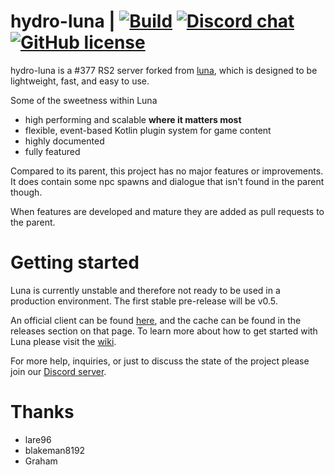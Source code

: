 # hydro-luna | [![Build](https://github.com/luna-rs/luna/actions/workflows/gradle.yml/badge.svg?branch=master)](https://github.com/luna-rs/luna/actions/workflows/gradle.yml) [![Discord chat](https://img.shields.io/discord/1235328604506685551)](https://discord.gg/bqkGY7cmVX) [![GitHub license](https://img.shields.io/badge/license-MIT-blue.svg)](https://raw.githubusercontent.com/lare96/luna/master/LICENSE.txt)
hydro-luna is a #377 RS2 server forked from [luna](https://github.com/luna-rs/luna), which is designed to be lightweight, fast, and easy to use.

Some of the sweetness within Luna
- high performing and scalable <b>where it matters most</b>
- flexible, event-based Kotlin plugin system for game content
- highly documented
- fully featured

Compared to its parent, this project has no major features or improvements. It does contain some npc spawns and dialogue that isn't found in the parent though. 

When features are developed and mature they are added as pull requests to the parent.

# Getting started
Luna is currently unstable and therefore not ready to be used in a production environment. The first stable pre-release will be v0.5.

An official client can be found [here](https://github.com/luna-rs/luna-client), and the cache can be found in the releases section on that page. To learn more about how to get started with Luna please visit the [wiki](https://github.com/luna-rs/luna/wiki).

For more help, inquiries, or just to discuss the state of the project please join our [Discord server](https://discord.gg/udCqykV).

# Thanks
- lare96
- blakeman8192 
- Graham